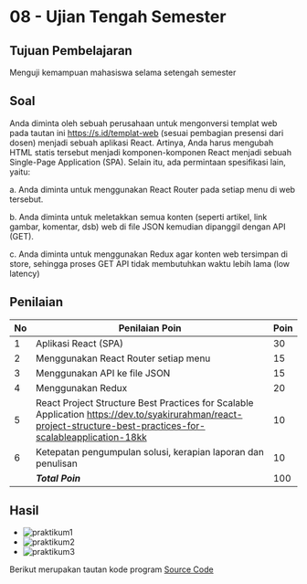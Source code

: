 # 08 - Ujian Tengah Semester

## Tujuan Pembelajaran
Menguji kemampuan mahasiswa selama setengah semester

## Soal
Anda diminta oleh sebuah perusahaan untuk mengonversi templat web pada tautan ini <link>https://s.id/templat-web</link> (sesuai pembagian presensi dari dosen) menjadi sebuah aplikasi React.
Artinya, Anda harus mengubah HTML statis tersebut menjadi komponen-komponen React menjadi
sebuah Single-Page Application (SPA). Selain itu, ada permintaan spesifikasi lain, yaitu:

a. Anda diminta untuk menggunakan React Router pada setiap menu di web tersebut.

b. Anda diminta untuk meletakkan semua konten (seperti artikel, link gambar, komentar, dsb)
web di file JSON kemudian dipanggil dengan API (GET).

c. Anda diminta untuk menggunakan Redux agar konten web tersimpan di store, sehingga
proses GET API tidak membutuhkan waktu lebih lama (low latency)

## Penilaian
| No | Penilaian Poin | Poin |
|--|--|--|
| 1 | Aplikasi React (SPA) | 30 |
| 2 | Menggunakan React Router setiap menu | 15 |
| 3 | Menggunakan API ke file JSON | 15 |
| 4 | Menggunakan Redux | 20 |
| 5 | React Project Structure Best Practices for Scalable Application https://dev.to/syakirurahman/react-project-structure-best-practices-for-scalableapplication-18kk | 10 |
| 6 | Ketepatan pengumpulan solusi, kerapian laporan dan penulisan | 10 |
| |<em>**Total Poin**</em>| 100 |

## Hasil 

- ![praktikum1](img/Hasil7-1.PNG)
- ![praktikum2](img/Hasil7-2.PNG)
- ![praktikum3](img/Hasil7-3.PNG)

Berikut merupakan tautan kode program [Source Code](../../src/08_UTS)


